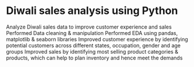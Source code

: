
# Diwali sales analysis using Python
Analyze Diwali sales data to improve customer experience and sales Performed Data cleaning & manipulation Performed EDA using pandas, matplotlib & seaborn libraries Improved customer experience by identifying potential customers across different states, occupation, gender and age groups Improved sales by identifying most selling product categories & products, which can help to plan inventory and hence meet the demands

